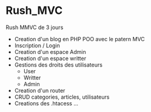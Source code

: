 # Rush_MVC
Rush MMVC de 3 jours
- Creation d'un blog en PHP POO avec le patern MVC
- Inscription / Login 
- Creation d'un espace Admin
- Creation d'un espace writter
- Gestions des droits des utilisateurs
	- User
	- Writter
	- Admin
- Creation d'un router 
- CRUD categories, articles, utilisateurs
- Creations des .htacess
...
